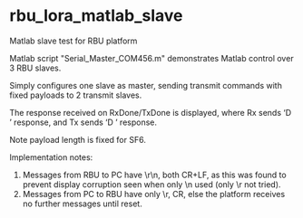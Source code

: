 # rbu_lora_matlab_slave
Matlab slave test for RBU platform

Matlab script "Serial_Master_COM456.m" demonstrates Matlab control over 3 RBU slaves.

Simply configures one slave as master, sending transmit commands with fixed payloads to 2 transmit slaves.

The response received on RxDone/TxDone is displayed, where Rx sends ‘D <payload> <length> <RSSI> <SNR>’ response, and Tx sends ‘D <length> <payload>’ response.

Note payload length is fixed for SF6.

Implementation notes:
1. Messages from RBU to PC have \r\n, both CR+LF, as this was found to prevent display corruption seen when only \n used (only \r not tried).
2. Messages from PC to RBU have only \r, CR, else the platform receives no further messages until reset.
